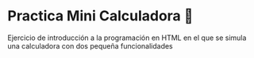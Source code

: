 # Practica Mini Calculadora :iphone:

Ejercicio de introducción a la programación en HTML en el que se simula una calculadora con dos pequeña funcionalidades
